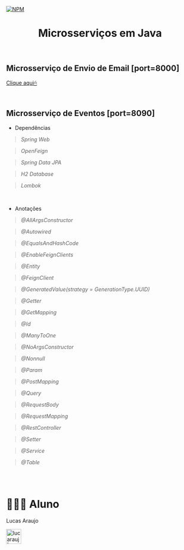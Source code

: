 [![NPM](https://img.shields.io/npm/l/react)](https://github.com/lucarauj/Microsservicos-em-Java/blob/main/LICENSE)

<h1 align="center">Microsserviços em Java</h1>

<br>

## Microsserviço de Envio de Email [port=8000]

[ Clique aqui🖱 ](https://github.com/lucarauj/Email-Service-com-Java-Spring-AmazonSES)

<br>

## Microsserviço de Eventos [port=8090]

- Dependências

>*Spring Web*

>*OpenFeign*

>*Spring Data JPA*

>*H2 Database*

>*Lombok*

<br>

- Anotações

>*@AllArgsConstructor*

>*@Autowired*

>*@EqualsAndHashCode*

>*@EnableFeignClients*

>*@Entity*

>*@FeignClient*

>*@GeneratedValue(strategy = GenerationType.UUID)*

>*@Getter*

>*@GetMapping*

>*@Id*

>*@ManyToOne*

>*@NoArgsConstructor*

>*@Nonnull*

>*@Param*

>*@PostMapping*

>*@Query*

>*@RequestBody*

>*@RequestMapping*

>*@RestController*

>*@Setter*

>*@Service*

>*@Table*


<br>




<br>

# 👨🏼‍🎓 Aluno

Lucas Araujo

<a href="https://www.linkedin.com/in/lucarauj"><img alt="lucarauj | LinkdeIN" width="40px" src="https://user-images.githubusercontent.com/43545812/144035037-0f415fc7-9f96-4517-a370-ccc6e78a714b.png" /></a>
